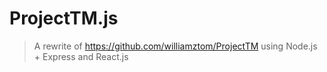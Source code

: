 # ProjectTM.js
> A rewrite of https://github.com/williamztom/ProjectTM using Node.js + Express and React.js
